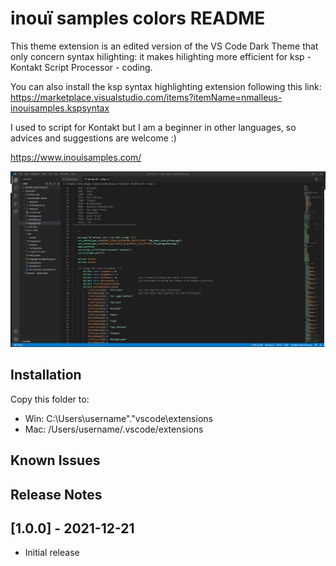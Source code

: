 # inouï samples colors README

This theme extension is an edited version of the VS Code Dark Theme that only concern syntax hilighting: it makes hilighting more efficient for ksp - Kontakt Script Processor - coding.  
    
You can also install the ksp syntax highlighting extension following this link:  
https://marketplace.visualstudio.com/items?itemName=nmalleus-inouisamples.kspsyntax  
  
I used to script for Kontakt but I am a beginner in other languages, so advices and suggestions are welcome :)  
  
https://www.inouisamples.com/

![Image](https://raw.githubusercontent.com/nmalleus/ksp/master/resources/inoui%20KSP%20example.png)

## Installation

Copy this folder to:  
* Win: C:\Users\username\"."vscode\extensions  
* Mac: /Users/username/.vscode/extensions  
  
## Known Issues

## Release Notes

## [1.0.0] - 2021-12-21
- Initial release